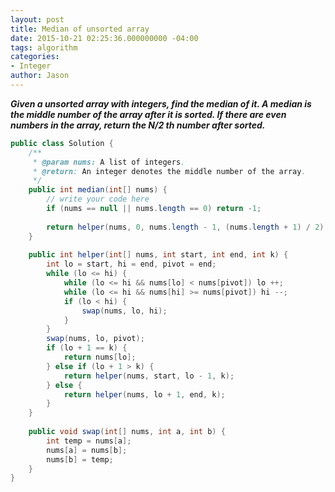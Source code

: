 ```yaml
---
layout: post
title: Median of unsorted array
date: 2015-10-21 02:25:36.000000000 -04:00
tags: algorithm
categories:
- Integer
author: Jason
---
```

<p><strong><em>Given a unsorted array with integers, find the median of it. A median is the middle number of the array after it is sorted. If there are even numbers in the array, return the N/2 th number after sorted.</em></strong></p>


``` java
public class Solution {
    /**
     * @param nums: A list of integers.
     * @return: An integer denotes the middle number of the array.
     */
    public int median(int[] nums) {
        // write your code here
        if (nums == null || nums.length == 0) return -1;
        
        return helper(nums, 0, nums.length - 1, (nums.length + 1) / 2);
    }
    
    public int helper(int[] nums, int start, int end, int k) {
        int lo = start, hi = end, pivot = end;
        while (lo <= hi) {
            while (lo <= hi && nums[lo] < nums[pivot]) lo ++;
            while (lo <= hi && nums[hi] >= nums[pivot]) hi --;
            if (lo < hi) {
                swap(nums, lo, hi);
            }
        }
        swap(nums, lo, pivot);
        if (lo + 1 == k) {
            return nums[lo];
        } else if (lo + 1 > k) {
            return helper(nums, start, lo - 1, k);
        } else {
            return helper(nums, lo + 1, end, k);
        }
    }
    
    public void swap(int[] nums, int a, int b) {
        int temp = nums[a];
        nums[a] = nums[b];
        nums[b] = temp;
    }
}
```
